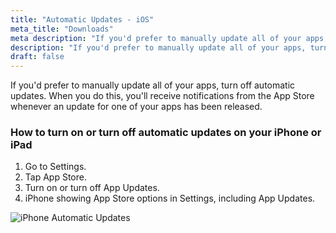 ```yaml
---
title: "Automatic Updates - iOS"
meta_title: "Downloads"
meta description: "If you'd prefer to manually update all of your apps, turn off automatic updates. When you do this, you'll receive notifications from the App Store whenever an update for one of your apps has been released. "
description: "If you'd prefer to manually update all of your apps, turn off automatic updates. When you do this, you'll receive notifications from the App Store whenever an update for one of your apps has been released. "
draft: false
---
```


If you'd prefer to manually update all of your apps, turn off automatic updates. When you do this, you'll receive notifications from the App Store whenever an update for one of your apps has been released. 


### How to turn on or turn off automatic updates on your iPhone or iPad

1. Go to Settings.
2. Tap App Store.
3. Turn on or turn off App Updates.
4. iPhone showing App Store options in Settings, including App Updates.

![iPhone Automatic Updates](https://support.apple.com/library/content/dam/edam/applecare/images/en_US/iOS/ios-17-iphone-15-pro-settings-app-store.png)